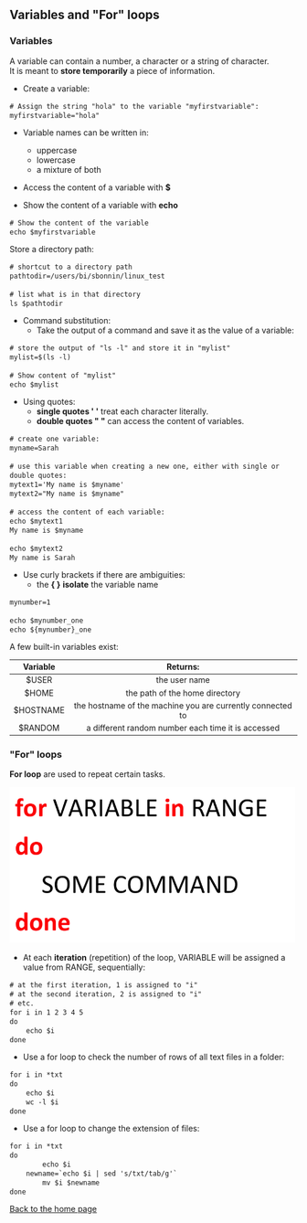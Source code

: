 <h2>Variables and "For" loops</h2>

<h3>Variables</h3>

A variable can contain a number, a character or a string of character.<br>
It is meant to **store temporarily** a piece of information.

* Create a variable:

```{bash}
# Assign the string "hola" to the variable "myfirstvariable":
myfirstvariable="hola"
```

* Variable names can be written in:
  + uppercase
  + lowercase
  + a mixture of both

* Access the content of a variable with **$**
* Show the content of a variable with **echo**

```{bash}
# Show the content of the variable
echo $myfirstvariable
```

Store a directory path:

```{bash}
# shortcut to a directory path
pathtodir=/users/bi/sbonnin/linux_test

# list what is in that directory
ls $pathtodir

```

* Command substitution:
  * Take the output of a command and save it as the value of a variable:

```{bash}
# store the output of "ls -l" and store it in "mylist"
mylist=$(ls -l)

# Show content of "mylist"
echo $mylist
```

* Using quotes:
  + **single quotes ' '** treat each character literally.
  + **double quotes " "** can access the content of variables.

```{bash}
# create one variable:
myname=Sarah

# use this variable when creating a new one, either with single or double quotes:
mytext1='My name is $myname'
mytext2="My name is $myname"

# access the content of each variable:
echo $mytext1
My name is $myname

echo $mytext2
My name is Sarah
```

* Use curly brackets if there are ambiguities:
	* the **{ }** **isolate** the variable name

```{bash}
mynumber=1

echo $mynumber_one
echo ${mynumber}_one
```


A few built-in variables exist:

| Variable | Returns: |
| :---: | :---: |
| $USER | the user name |
| $HOME | the path of the home directory |
| $HOSTNAME | the hostname of the machine you are currently connected to |
| $RANDOM | a different random number each time it is accessed |

<h3>"For" loops</h3>

**For loop** are used to repeat certain tasks.

<img src="images/forloop.png" width="500"/>

* At each **iteration** (repetition) of the loop, VARIABLE will be assigned a value from RANGE, sequentially:

```{bash}
# at the first iteration, 1 is assigned to "i"
# at the second iteration, 2 is assigned to "i"
# etc. 
for i in 1 2 3 4 5
do
	echo $i
done
```

* Use a for loop to check the number of rows of all text files in a folder:

```{bash}
for i in *txt
do 
	echo $i
	wc -l $i
done
```

* Use a for loop to change the extension of files:

```{bash}
for i in *txt
do 
        echo $i
	newname=`echo $i | sed 's/txt/tab/g'`
        mv $i $newname
done
```


[Back to the home page](https://biocorecrg.github.io/advanced_linux_2019)

